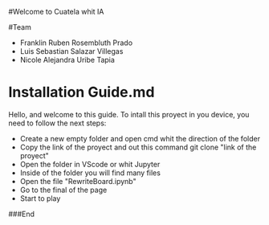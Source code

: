#Welcome to Cuatela whit IA

#Team

- Franklin Ruben Rosembluth Prado
- Luis Sebastian Salazar Villegas
- Nicole Alejandra Uribe Tapia

# Installation Guide.md

Hello, and welcome to this guide.
To intall this proyect in you device, you need to follow the next steps:

- Create a new empty folder and open cmd whit the direction of the folder
- Copy the link of the proyect and out this command
    git clone "link of the proyect"
- Open the folder in VScode or whit Jupyter
- Inside of the folder you will find many files
- Open the file "RewriteBoard.ipynb"
- Go to the final of the page
- Start to play

###End